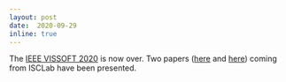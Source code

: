 ```yaml
--- 
layout: post 
date:  2020-09-29
inline: true
---
```


The [IEEE VISSOFT 2020](https://vissoft20.dcc.uchile.cl) is now over. Two papers ([here](http://bergel.eu/MyPapers/Truo20a-RoleViz.pdf) and [here](http://bergel.eu/MyPapers/Cota20-TestEvoViz-VISSOFT.pdf)) coming from ISCLab have been presented.
